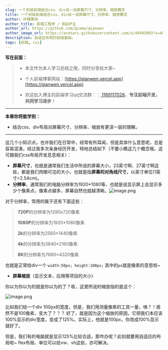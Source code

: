 ```yaml
---
slug: 一个初级前端结合css、div谈一谈屏幕尺寸、分辨率、缩放概念
title: 一个初级前端结合css、div谈一谈屏幕尺寸、分辨率、缩放概念
author: 柠檬果肉
author_title: 前端工程师 / B站UP主
author_url: https://github.com/qiamw/qianwen
author_image_url: https://avatars.githubusercontent.com/u/44993003?s=400&u=02570a73330dd7eeae310b302962c034b2833988&v=4
description: 自适应布局的前缀基础。
tags: [前端, css]
---
```


<!-- truncate -->

**写在前面：**

> - 本文作为本人学习总结之用，同时分享给大家~
>
> - 个人前端博客网站：[https://qianwen.vercel.app](https://qianwen.vercel.app)
>
> - 欢迎加入博主的前端学习qq交流群：：[ 1169117028](https://link.juejin.cn/?target=https%3A%2F%2Fqm.qq.com%2Fcgi-bin%2Fqm%2Fqr%3Fk%3DEbeK9mdG0e6P2pZdonIoILPqcGNsnR1x%26jump_from%3Dwebapi)，**专注前端开发，共同学习进步**！

------

**本章你将能学到：**

- 结合css、div布局对屏幕尺寸、分辨率、缩放有更深一层的理解。

------

这几个小知识点，也许我们在日常中，经常有所耳闻，但是具体什么意思呢，总是容易混淆，经过我多次亲身经历开发，特地总结如下（不要小瞧这几个概念哦，这可跟我们css布局开发息息相关）：

- **屏幕尺寸**，也就是通常我们生活中所说的屏幕大小，23英寸啊、27英寸啊这些，都是我们肉眼可见的大小，也就是指**屏幕的对角线尺寸**，以英寸单位(1英寸=2.54cm)。
- **分辨率**，通常我们的电脑分辨率为1920*1080等，也就是说显示屏上会显示多少个像素点，像素点越多，屏幕自然也就越清晰。![image.png](https://p6-juejin.byteimg.com/tos-cn-i-k3u1fbpfcp/b7c38d1b884c4d88a6b02405f11fba6a~tplv-k3u1fbpfcp-watermark.image)

对于分辨率，常用的属于还有下面这些：

> **720P**的分辨率为1280x720像素
>
> **1080P**的分辨率为1920*1080像素
>
> **2k**的分辨率为2560*1440像素
>
> **4k**的分辨率为3840*2160像素
>
> **8K**的分辨率为7680×4320像素

也就是正常给div一个 `width:50px; height:100px;` 其中的`px`就是像素的意思啦~

- **屏幕缩放**（显示文本、应用等项目的大小）

你以为你以为的就是你以为的了？咳，这里所说的缩放指的是这个：



![image.png](https://p9-juejin.byteimg.com/tos-cn-i-k3u1fbpfcp/7e5d63775e174c0da16d2e089fc7636b~tplv-k3u1fbpfcp-watermark.image)





比如我们给一个div 100px的宽度，但是，我们用测量像素的工具一量，咦？！居然不是100像素，变大了？？？ 好了，就是因为这个缩放的原因，它把我们本应该100%显示的div宽度，变成了125%。实际上，他就是100px，你改成100%显示就好了。

但是，我们有的电脑就是显示125%比较合适，那咋办呢？此刻就要用自适应的布局啦~ flex布局、单位可以给vw、vh这些，亦可解决。







